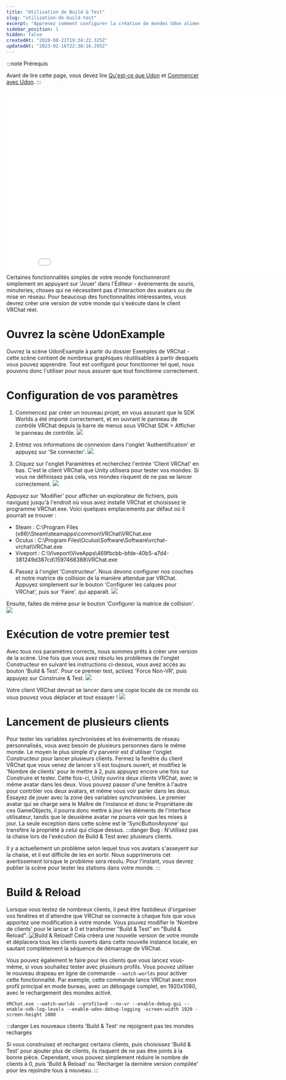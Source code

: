 ```yaml
---
title: "Utilisation de Build & Test"
slug: "utilisation-de-build-test"
excerpt: "Apprenez comment configurer la création de mondes Udon alimentés dans VRChat."
sidebar_position: 1
hidden: false
createdAt: "2020-08-21T19:34:22.325Z"
updatedAt: "2023-02-16T22:38:16.295Z"
---
```

:::note Prérequis

Avant de lire cette page, vous devez lire [Qu'est-ce que Udon](/worlds/udon) et [Commencer avec Udon](/worlds/udon/getting-started-with-udon).
:::

<iframe class="embedly-embed" src="//cdn.embedly.com/widgets/media.html?src=https%3A%2F%2Fwww.youtube.com%2Fembed%2Fvideoseries%3Flist%3DPLe9XHNvXcouQjg5GULWGLj1tMzeythnQi%26start%3D0&display_name=YouTube&url=https%3A%2F%2Fwww.youtube.com%2Fwatch%3Fv%3D8yaQY0arCnc&image=https%3A%2F%2Fi.ytimg.com%2Fvi%2F8yaQY0arCnc%2Fhqdefault.jpg&key=f2aa6fc3595946d0afc3d76cbbd25dc3&type=text%2Fhtml&schema=youtube" width="854" height="480" scrolling="no" title="Embed YouTube" frameborder="0" allow="autoplay; fullscreen" allowfullscreen="true"></iframe>
Certaines fonctionnalités simples de votre monde fonctionneront simplement en appuyant sur 'Jouer' dans l'Éditeur - événements de souris, minuteries, choses qui ne nécessitent pas d'interaction des avatars ou de mise en réseau. Pour beaucoup des fonctionnalités intéressantes, vous devrez créer une version de votre monde qui s'exécute dans le client VRChat réel.

# Ouvrez la scène UdonExample

Ouvrez la scène UdonExample à partir du dossier Exemples de VRChat - cette scène contient de nombreux graphiques réutilisables à partir desquels vous pouvez apprendre. Tout est configuré pour fonctionner tel quel, nous pouvons donc l'utiliser pour nous assurer que tout fonctionne correctement.

# Configuration de vos paramètres

1. Commencez par créer un nouveau projet, en vous assurant que le SDK Worlds a été importé correctement, et en ouvrant le panneau de contrôle VRChat depuis la barre de menus sous VRChat SDK > Afficher le panneau de contrôle.
![](/img/worlds/using-build-test-e47cc0f-show-control-panel.png)

2. Entrez vos informations de connexion dans l'onglet 'Authentification' et appuyez sur 'Se connecter'.
![](/img/worlds/using-build-test-8c5c7ff-sign-in.png)

3. Cliquez sur l'onglet Paramètres et recherchez l'entrée 'Client VRChat' en bas. C'est le client VRChat que Unity utilisera pour tester vos mondes. Si vous ne définissez pas cela, vos mondes risquent de ne pas se lancer correctement.
![](/img/worlds/using-build-test-69f8274-installed-client-path.png)

Appuyez sur 'Modifier' pour afficher un explorateur de fichiers, puis naviguez jusqu'à l'endroit où vous avez installé VRChat et choisissez le programme VRChat.exe. Voici quelques emplacements par défaut où il pourrait se trouver :
* Steam : C:\Program Files (x86)\Steam\steamapps\common\VRChat\VRChat.exe
* Oculus : C:\Program Files\Oculus\Software\Software\vrchat-vrchat\VRChat.exe
* Viveport : C:\Viveport\ViveApps\469fbcbb-bfde-40b5-a7d4-381249d387cd\1597468388\VRChat.exe

4. Passez à l'onglet 'Constructeur'. Nous devons configurer nos couches et notre matrice de collision de la manière attendue par VRChat. Appuyez simplement sur le bouton 'Configurer les calques pour VRChat', puis sur 'Faire'. qui apparaît.
![](/img/worlds/using-build-test-5f05f9b-setup-layers.png)

Ensuite, faites de même pour le bouton 'Configurer la matrice de collision'.
![](/img/worlds/using-build-test-7ccc247-set-collision-matrix.png)

# Exécution de votre premier test

Avec tous nos paramètres corrects, nous sommes prêts à créer une version de la scène. Une fois que vous avez résolu les problèmes de l'onglet Constructeur en suivant les instructions ci-dessus, vous avez accès au bouton 'Build & Test'. Pour ce premier test, activez 'Force Non-VR', puis appuyez sur Construire & Test.
![](/img/worlds/using-build-test-8712faf-build-and-test.png)

Votre client VRChat devrait se lancer dans une copie locale de ce monde où vous pouvez vous déplacer et tout essayer !
![](/img/worlds/using-build-test-2acac91-UdonExampleScene.jpg)

# Lancement de plusieurs clients
Pour tester les variables synchronisées et les événements de réseau personnalisés, vous avez besoin de plusieurs personnes dans le même monde. Le moyen le plus simple d'y parvenir est d'utiliser l'onglet Constructeur pour lancer plusieurs clients. Fermez la fenêtre du client VRChat que vous venez de lancer s'il est toujours ouvert, et modifiez le 'Nombre de clients' pour le mettre à 2, puis appuyez encore une fois sur Construire et tester. Cette fois-ci, Unity ouvrira deux clients VRChat, avec le même avatar dans les deux. Vous pouvez passer d'une fenêtre à l'autre pour contrôler vos deux avatars, et même vous voir parler dans les deux. Essayez de jouer avec la zone des variables synchronisées. Le premier avatar qui se charge sera le Maître de l'instance et donc le Propriétaire de ces GameObjects, il pourra donc mettre à jour les éléments de l'interface utilisateur, tandis que le deuxième avatar ne pourra voir que les mises à jour. La seule exception dans cette scène est le 'SyncButtonAnyone' qui transfère la propriété à celui qui clique dessus.
:::danger Bug : N'utilisez pas la chaise lors de l'exécution de Build & Test avec plusieurs clients.

Il y a actuellement un problème selon lequel tous vos avatars s'asseyent sur la chaise, et il est difficile de les en sortir. Nous supprimerons cet avertissement lorsque le problème sera résolu. Pour l'instant, vous devrez publier la scène pour tester les stations dans votre monde.
:::
# Build & Reload
Lorsque vous testez de nombreux clients, il peut être fastidieux d'organiser vos fenêtres et d'attendre que VRChat se connecte à chaque fois que vous apportez une modification à votre monde. Vous pouvez modifier le 'Nombre de clients' pour le lancer à 0 et transformer "Build & Test" en "Build & Reload".
![Build & Reload!](/img/worlds/using-build-test-07685ac-build-and-reload.png)
Cela créera une nouvelle version de votre monde et déplacera tous les clients ouverts dans cette nouvelle instance locale, en sautant complètement la séquence de démarrage de VRChat.

Vous pouvez également le faire pour les clients que vous lancez vous-même, si vous souhaitez tester avec plusieurs profils. Vous pouvez utiliser le nouveau drapeau en ligne de commande `--watch-worlds` pour activer cette fonctionnalité. Par exemple, cette commande lance VRChat avec mon profil principal en mode bureau, avec un débogage complet, en 1920x1080, avec le rechargement des mondes activé.
```shell
VRChat.exe --watch-worlds --profile=0 --no-vr --enable-debug-gui --enable-sdk-log-levels --enable-udon-debug-logging -screen-width 1920 -screen-height 1080
```

:::danger Les nouveaux clients 'Build & Test' ne rejoignent pas les mondes rechargés

Si vous construisez et rechargez certains clients, puis choisissez 'Build & Test' pour ajouter plus de clients, ils risquent de ne pas être joints à la bonne pièce. Cependant, vous pouvez simplement réduire le nombre de clients à 0, puis 'Build & Reload' ou 'Recharger la dernière version compilée' pour les rejoindre tous à nouveau.
:::